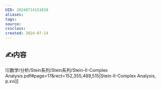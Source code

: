 ```yaml
---
UID: 20240714151028 
aliases: 
tags: 
source: 
cssclass: 
created: 2024-07-14
---
```


## ✍内容
![[数学/分析/Stein系列/Stein系列/Stein-II-Complex Analysis.pdf#page=17&rect=152,355,489,515|Stein-II-Complex Analysis, p.xvi]]


